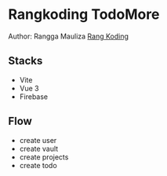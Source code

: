 # Rangkoding TodoMore

Author: Rangga Mauliza [Rang Koding](https://rangkoding.com)

## Stacks

- Vite
- Vue 3
- Firebase

## Flow

- create user
- create vault
- create projects
- create todo

